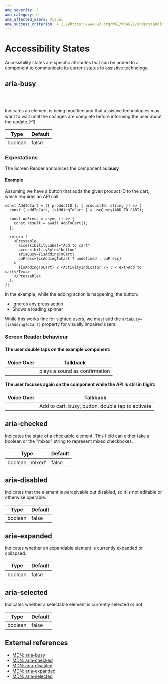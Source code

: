 ```yaml
---
ama_severity: 2
ama_category: U
ama_affected_users: Visual
ama_success_criterion: 4.1.2@https://www.w3.org/WAI/WCAG21/Understanding/name-role-value.html
---
```


# Accessibility States

Accessibility states are specific attributes that can be added to a component to communicate its current status to assistive technology.

## aria-busy

<Serious withLabel />

<br /><br />

Indicates an element is being modified and that assistive technologies may want to wait until the changes are complete before informing the user about the update.[^1]

| Type    | Default |
| ------- | ------- |
| boolean | false   |

### Expectations

<ScreenReader>
    <When title="The user triggers (double tap) a component">
        <And title="The component is performing a long (or async) task">
            <Then noChildren>The Screen Reader announces the component as <strong>busy</strong></Then>
        </And>
    </When>
</ScreenReader>

#### Example

Assuming we have a button that adds the given product ID to the cart, which requires an API call:

```tsx
const AddToCart = ({ productID }: { productID: string }) => {
  const { addToCart, isAddingToCart } = useQuery(ADD_TO_CART);

  const onPress = async () => {
    const result = await addToCart();
  };

  return (
    <Pressable
      accessibilityLabel="Add to cart"
      accessibilityRole="button"
      ariaBusy={isAddingToCart}
      onPress={isAddingToCart ? undefined : onPress}
    >
      {isAddingToCart} ? <ActivityIndicator /> : <Text>Add to cart</Text>
    </Pressable>
  );
};
```

In the example, while the adding action is happening, the button:

- Ignores any press action
- Shows a loading spinner

While this works fine for sighted users, we must add the `ariaBusy={isAddingToCart}` property for visually impaired users.

### Screen Reader behaviour

#### The user double taps on the example component:

| Voice Over | Talkback                      |
| ---------- | ----------------------------- |
|            | plays a sound as confirmation |

#### The user focuses again on the component while the API is still in flight:

| Voice Over | Talkback                                          |
| ---------- | ------------------------------------------------- |
|            | Add to cart, busy, button, double tap to activate |

## aria-checked

Indicates the state of a checkable element. This field can either take a boolean or the "mixed" string to represent mixed checkboxes.

| Type             | Default |
| ---------------- | ------- |
| boolean, 'mixed' | false   |

## aria-disabled

Indicates that the element is perceivable but disabled, so it is not editable or otherwise operable.

| Type    | Default |
| ------- | ------- |
| boolean | false   |

## aria-expanded

Indicates whether an expandable element is currently expanded or collapsed.

| Type    | Default |
| ------- | ------- |
| boolean | false   |

## aria-selected

Indicates whether a selectable element is currently selected or not.

| Type    | Default |
| ------- | ------- |
| boolean | false   |

## External references

- [MDN: aria-busy](https://developer.mozilla.org/en-US/docs/Web/Accessibility/ARIA/Attributes/aria-busy)
- [MDN: aria-checked](https://developer.mozilla.org/en-US/docs/Web/Accessibility/ARIA/Attributes/aria-checked)
- [MDN: aria-disabled](https://developer.mozilla.org/en-US/docs/Web/Accessibility/ARIA/Attributes/aria-disabled)
- [MDN: aria-expanded](https://developer.mozilla.org/en-US/docs/Web/Accessibility/ARIA/Attributes/aria-expanded)
- [MDN: aria-selected](https://developer.mozilla.org/en-US/docs/Web/Accessibility/ARIA/Attributes/aria-selected)
